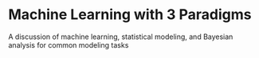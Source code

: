 # Machine Learning with 3 Paradigms

A discussion of machine learning, statistical modeling, and Bayesian analysis for common modeling tasks

